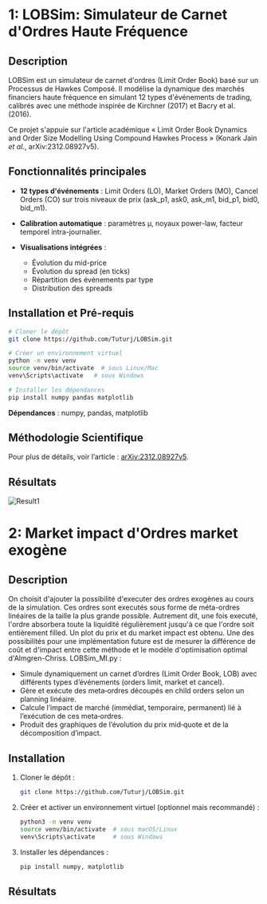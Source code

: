 # 1: LOBSim: Simulateur de Carnet d'Ordres Haute Fréquence

## Description

LOBSim est un simulateur de carnet d'ordres (Limit Order Book) basé sur un Processus de Hawkes Composé. Il modélise la dynamique des marchés financiers haute fréquence en simulant 12 types d'événements de trading, calibrés avec une méthode inspirée de Kirchner (2017) et Bacry et al. (2016). 

Ce projet s'appuie sur l'article académique « Limit Order Book Dynamics and Order Size Modelling Using Compound Hawkes Process » (Konark Jain *et al.*, arXiv:2312.08927v5).

## Fonctionnalités principales

* **12 types d'événements** : Limit Orders (LO), Market Orders (MO), Cancel Orders (CO) sur trois niveaux de prix (ask\_p1, ask0, ask\_m1, bid\_p1, bid0, bid\_m1).
* **Calibration automatique** : paramètres μ, noyaux power-law, facteur temporel intra-journalier.
* **Visualisations intégrées** :
  
  * Évolution du mid-price
  * Évolution du spread (en ticks)
  * Répartition des événements par type
  * Distribution des spreads

## Installation et Pré-requis

```bash
# Cloner le dépôt
git clone https://github.com/Tuturj/LOBSim.git

# Créer un environnement virtuel
python -m venv venv
source venv/bin/activate  # sous Linux/Mac
venv\Scripts\activate   # sous Windows

# Installer les dépendances
pip install numpy pandas matplotlib
```

**Dépendances** : numpy, pandas, matplotlib

## Méthodologie Scientifique

Pour plus de détails, voir l’article : [arXiv:2312.08927v5](https://arxiv.org/abs/2312.08927).

## Résultats

![Result1](https://github.com/user-attachments/assets/f5926498-0689-4974-8600-f1786e226e3d)

# 2: Market impact d'Ordres market exogène

## Description

On choisit d'ajouter la possibilité d'executer des ordres exogènes au cours de la simulation. Ces ordres sont executés sous forme de méta-ordres linéaires de la taille la plus grande possible. Autrement dit, une fois executé, l'ordre absorbera toute la liquidité régulièrement jusqu'à ce que l'ordre soit entièrement filled. Un plot du prix et du market impact est obtenu.
Une des possibilités pour une implémentation future est de mesurer la différence de coût et d'impact entre cette méthode et le modèle d'optimisation optimal d'Almgren-Chriss.
LOBSim_MI.py : 
- Simule dynamiquement un carnet d’ordres (Limit Order Book, LOB) avec différents types d’événements (orders limit, market et cancel).
- Gère et exécute des meta‐ordres découpés en child orders selon un planning linéaire.
- Calcule l’impact de marché (immédiat, temporaire, permanent) lié à l’exécution de ces meta‐ordres.
- Produit des graphiques de l’évolution du prix mid‐quote et de la décomposition d’impact.

## Installation

1. Cloner le dépôt :
    ```bash
    git clone https://github.com/Tuturj/LOBSim.git
    ```
2. Créer et activer un environnement virtuel (optionnel mais recommandé) :
    ```bash
    python3 -m venv venv
    source venv/bin/activate  # sous macOS/Linux
    venv\Scripts\activate     # sous Windows
    ```
3. Installer les dépendances :
    ```bash
    pip install numpy, matplotlib
    ```
    
## Résultats


